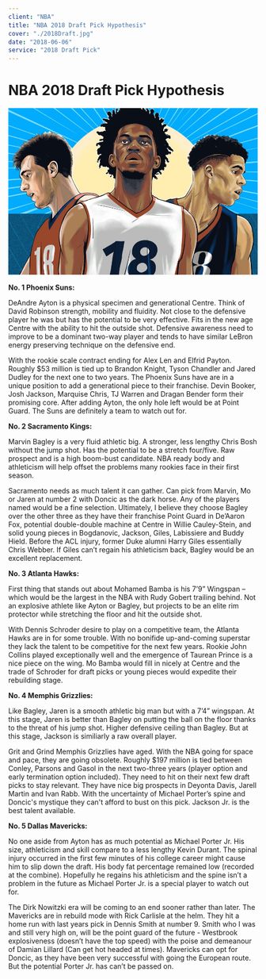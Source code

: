 ```yaml
---
client: "NBA"
title: "NBA 2018 Draft Pick Hypothesis"
cover: "./2018Draft.jpg"
date: "2018-06-06"
service: "2018 Draft Pick"
---
```

# NBA 2018 Draft Pick Hypothesis

![](./2018Draft.jpg)

<b>No. 1 Phoenix Suns:</b>

DeAndre Ayton is a physical specimen and generational Centre. Think of David Robinson strength, mobility and fluidity. Not close to the defensive player he was but has the potential to be very effective. Fits in the new age Centre with the ability to hit the outside shot. Defensive awareness need to improve to be a dominant two-way player and tends to have similar LeBron energy preserving technique on the defensive end.

With the rookie scale contract ending for Alex Len and Elfrid Payton. Roughly $53 million is tied up to Brandon Knight, Tyson Chandler and Jared Dudley for the next one to two years. The Phoenix Suns have are in a unique position to add a generational piece to their franchise. Devin Booker, Josh Jackson, Marquise Chris, TJ Warren and Dragan Bender form their promising core. After adding Ayton, the only hole left would be at Point Guard. The Suns are definitely a team to watch out for.

<b>No. 2 Sacramento Kings:</b>

Marvin Bagley is a very fluid athletic big. A stronger, less lengthy Chris Bosh without the jump shot. Has the potential to be a stretch four/five. Raw prospect and is a high boom-bust candidate. NBA ready body and athleticism will help offset the problems many rookies face in their first season.

Sacramento needs as much talent it can gather. Can pick from Marvin, Mo or Jaren at number 2 with Doncic as the dark horse. Any of the players named would be a fine selection. Ultimately, I believe they choose Bagley over the other three as they have their franchise Point Guard in De’Aaron Fox, potential double-double machine at Centre in Willie Cauley-Stein, and solid young pieces in Bogdanovic, Jackson, Giles, Labissiere and Buddy Hield. Before the ACL injury, former Duke alumni Harry Giles essentially Chris Webber. If Giles can’t regain his athleticism back, Bagley would be an excellent replacement.

<b>No. 3 Atlanta Hawks:</b>

First thing that stands out about Mohamed Bamba is his 7’9” Wingspan – which would be the largest in the NBA with Rudy Gobert trailing behind. Not an explosive athlete like Ayton or Bagley, but projects to be an elite rim protector while stretching the floor and hit the outside shot.

With Dennis Schroder desire to play on a competitive team, the Atlanta Hawks are in for some trouble. With no bonifide up-and-coming superstar they lack the talent to be competitive for the next few years. Rookie John Collins played exceptionally well and the emergence of Taurean Prince is a nice piece on the wing. Mo Bamba would fill in nicely at Centre and the trade of Schroder for draft picks or young pieces would expedite their rebuilding stage.

<b>No. 4 Memphis Grizzlies:</b>

Like Bagley, Jaren is a smooth athletic big man but with a 7’4” wingspan. At this stage, Jaren is better than Bagley on putting the ball on the floor thanks to the threat of his jump shot. Higher defensive ceiling than Bagley. But at this stage, Jackson is similiarly a raw overall player.

Grit and Grind Memphis Grizzlies have aged. With the NBA going for space and pace, they are going obsolete. Roughly $197 million is tied between Conley, Parsons and Gasol in the next two-three years (player option and early termination option included). They need to hit on their next few draft picks to stay relevant. They have nice big prospects in Deyonta Davis, Jarell Martin and Ivan Rabb. With the uncertainty of Michael Porter’s spine and Doncic's mystique they can't afford to bust on this pick. Jackson Jr. is the best talent available.

<b>No. 5 Dallas Mavericks:</b>

No one aside from Ayton has as much potential as Michael Porter Jr. His size, athleticism and skill compare to a less lengthy Kevin Durant. The spinal injury occurred in the first few minutes of his college career might cause him to slip down the draft. His body fat percentage remained low (recorded at the combine). Hopefully he regains his athleticism and the spine isn’t a problem in the future as Michael Porter Jr. is a special player to watch out for.

The Dirk Nowitzki era will be coming to an end sooner rather than later. The Mavericks are in rebuild mode with Rick Carlisle at the helm. They hit a home run with last years pick in Dennis Smith at number 9. Smith who I was and still very high on, will be the point guard of the future - Westbrook explosiveness (doesn’t have the top speed) with the poise and demeanour of Damian Lillard (Can get hot headed at times). Mavericks can opt for Doncic, as they have been very successful with going the European route. But the potential Porter Jr. has can’t be passed on. 